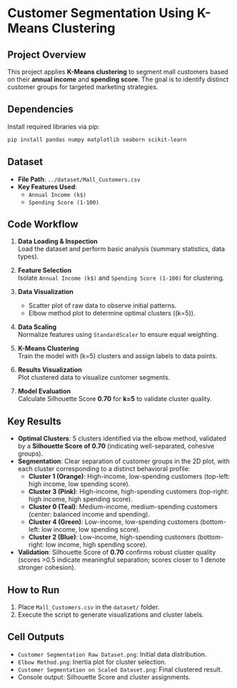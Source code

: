 # Customer Segmentation Using K-Means Clustering

## Project Overview
This project applies **K-Means clustering** to segment mall customers based on their **annual income** and **spending score**. The goal is to identify distinct customer groups for targeted marketing strategies.

## Dependencies
Install required libraries via pip:
```bash
pip install pandas numpy matplotlib seaborn scikit-learn
```

## Dataset
- **File Path**: `../dataset/Mall_Customers.csv`
- **Key Features Used**:
  - `Annual Income (k$)`
  - `Spending Score (1-100)`

## Code Workflow
1. **Data Loading & Inspection**  
   Load the dataset and perform basic analysis (summary statistics, data types).

2. **Feature Selection**  
   Isolate `Annual Income (k$)` and `Spending Score (1-100)` for clustering.

3. **Data Visualization**  
   - Scatter plot of raw data to observe initial patterns.
   - Elbow method plot to determine optimal clusters (\(k=5\)).

4. **Data Scaling**  
   Normalize features using `StandardScaler` to ensure equal weighting.

5. **K-Means Clustering**  
   Train the model with \(k=5\) clusters and assign labels to data points.

6. **Results Visualization**  
   Plot clustered data to visualize customer segments.

7. **Model Evaluation**  
   Calculate Silhouette Score **0.70** for **k=5** to validate cluster quality.

## Key Results
- **Optimal Clusters**: 5 clusters identified via the elbow method, validated by a **Silhouette Score of 0.70** (indicating well-separated, cohesive groups).  
- **Segmentation**: Clear separation of customer groups in the 2D plot, with each cluster corresponding to a distinct behavioral profile:  
  - **Cluster 1 (Orange)**: High-income, low-spending customers (top-left: high income, low spending score).  
  - **Cluster 3 (Pink)**: High-income, high-spending customers (top-right: high income, high spending score).  
  - **Cluster 0 (Teal)**: Medium-income, medium-spending customers (center: balanced income and spending).  
  - **Cluster 4 (Green)**: Low-income, low-spending customers (bottom-left: low income, low spending score).  
  - **Cluster 2 (Blue)**: Low-income, high-spending customers (bottom-right: low income, high spending score).  
- **Validation**: Silhouette Score of **0.70** confirms robust cluster quality (scores >0.5 indicate meaningful separation; scores closer to 1 denote stronger cohesion).

## How to Run
1. Place `Mall_Customers.csv` in the `dataset/` folder.
2. Execute the script to generate visualizations and cluster labels.

## Cell Outputs
- `Customer Segmentation Raw Dataset.png`: Initial data distribution.
- `Elbow Method.png`: Inertia plot for cluster selection.
- `Customer Segmentation on Scaled Dataset.png`: Final clustered result.
- Console output: Silhouette Score and cluster assignments.